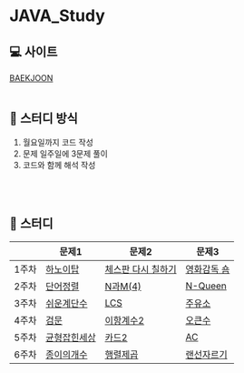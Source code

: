 # JAVA_Study

## 💻 사이트
[BAEKJOON](https://www.acmicpc.net/step)
</br>
</br>
## 📑 스터디 방식
1. 월요일까지 코드 작성
2. 문제 일주일에 3문제 풀이
3. 코드와 함께 해석 작성
</br>
</br>

## 📆 스터디

||문제1|문제2|문제3|
|------|---|---|---|
|1주차|[하노이탑](https://www.acmicpc.net/problem/11729)|[체스판 다시 칠하기](https://www.acmicpc.net/problem/1018)|[영화감독 숌](https://www.acmicpc.net/problem/1436)|
|2주차|[단어정렬](https://www.acmicpc.net/problem/1181)|[N과M(4)](https://www.acmicpc.net/problem/15652)|[N-Queen](https://www.acmicpc.net/problem/9663)|
|3주차|[쉬운계단수](https://www.acmicpc.net/problem/10844)|[LCS](https://www.acmicpc.net/problem/9251)|[주유소](https://www.acmicpc.net/problem/13305)
|4주차|[검문](https://www.acmicpc.net/problem/2981)|[이항계수2](https://www.acmicpc.net/problem/11051)|[오큰수](https://www.acmicpc.net/problem/17298)
|5주차|[균형잡힌세상](https://www.acmicpc.net/problem/4949)|[카드2](https://www.acmicpc.net/problem/2164)|[AC](https://www.acmicpc.net/problem/5430)
|6주차|[종이의개수](https://www.acmicpc.net/problem/1780)|[행렬제곱](https://www.acmicpc.net/problem/10830)|[랜선자르기](https://www.acmicpc.net/problem/1654)
